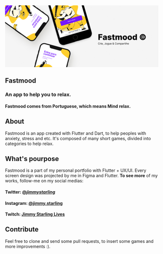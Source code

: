 ![Thumbnail](./design/Thumbnail.jpg)
## Fastmood
### An app to help you to relax.
#### Fastmood comes from Portuguese, which means Mind relax.  

## About
Fastmood is an app created with Flutter and Dart, to help peoples with anxiety, stress
and etc. It's composed of many short games, divided into categories to help relax.

## What's pourpose
Fastmood is a part of my personal portfolio with Flutter + UX/UI.
Every screen design was projected by me in Figma and Flutter.
<b>To see more</b> of my works, follow-me on my social medias:

#### Twitter: [@_jimmystarling_](https://twitter.com/_jimmystarling_)
#### Instagram: [@jimmy.starling](https://www.instagram.com/jimmy.starling)
#### Twitch: [Jimmy Starling Lives](https://www.twitch.tv/jimmystarling)    

## Contribute
Feel free to clone and send some pull requests, to insert some games and more improvements :).
